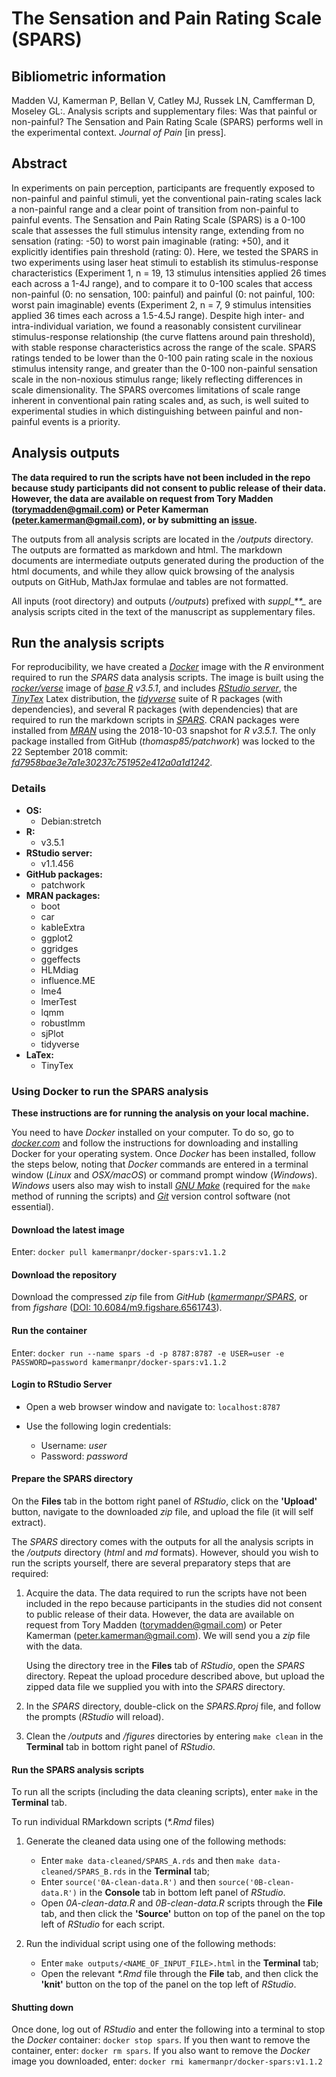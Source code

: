 # The Sensation and Pain Rating Scale (SPARS)

## Bibliometric information
Madden VJ, Kamerman P, Bellan V, Catley MJ, Russek LN, Camfferman D, Moseley GL:. Analysis scripts and supplementary files: Was that painful or non-painful? The Sensation and Pain Rating Scale (SPARS) performs well in the experimental context. _Journal of Pain_ \[in press\].

## Abstract

In experiments on pain perception, participants are frequently exposed to non-painful and painful stimuli, yet the conventional pain-rating scales lack a non-painful range and a clear point of transition from non-painful to painful events. The Sensation and Pain Rating Scale (SPARS) is a 0-100 scale that assesses the full stimulus intensity range, extending from no sensation (rating: -50) to worst pain imaginable (rating: +50), and it explicitly identifies pain threshold (rating: 0).  Here, we tested the SPARS in two experiments using laser heat stimuli to establish its stimulus-response characteristics (Experiment 1, n = 19, 13 stimulus intensities applied 26 times each across a 1-4J range), and to compare it to 0-100 scales that access non-painful (0: no sensation, 100: painful) and painful (0: not painful, 100: worst pain imaginable) events (Experiment 2, n = 7, 9 stimulus intensities applied 36 times each across a 1.5-4.5J range). Despite high inter- and intra-individual variation, we found a reasonably consistent curvilinear stimulus-response relationship (the curve flattens around pain threshold), with stable response characteristics across the range of the scale.  SPARS ratings tended to be lower than the 0-100 pain rating scale in the noxious stimulus intensity range, and greater than the 0-100 non-painful sensation scale in the non-noxious stimulus range; likely reflecting differences in scale dimensionality. The SPARS overcomes limitations of scale range inherent in conventional pain rating scales and, as such, is well suited to experimental studies in which distinguishing between painful and non-painful events is a priority.

## Analysis outputs

**The data required to run the scripts have not been included in the repo because study participants did not consent to public release of their data. However, the data are available on request from Tory Madden (torymadden@gmail.com) or Peter Kamerman (peter.kamerman@gmail.com), or by submitting an [issue](https://github.com/kamermanpr/SPARS/issues).**

The outputs from all analysis scripts are located in the _/outputs_ directory. The outputs are formatted as markdown and html. The markdown documents are intermediate outputs generated during the production of the html documents, and while they allow quick browsing of the analysis outputs on GitHub, MathJax formulae and tables are not formatted. 

All inputs (root directory) and outputs (_/outputs_) prefixed with _suppl\_\*\*\__ are analysis scripts cited in the text of the manuscript as supplementary files. 

## Run the analysis scripts

For reproducibility, we have created a [_Docker_](https://www.docker.com) image with the _R_ environment required to run the _SPARS_ data analysis scripts. The image is built using the [_rocker/verse_](https://hub.docker.com/r/rocker/verse/) image of [_base R_](https://cran.r-project.org/) _v3.5.1_, and includes [_RStudio server_](https://www.rstudio.com/products/rstudio/#Server), the [_TinyTex_](https://yihui.name/tinytex/) Latex distribution, the [_tidyverse_](https://www.tidyverse.org/) suite of R packages (with dependencies), and several R packages (with dependencies) that are required to run the markdown scripts in [_SPARS_](https://github.com/kamermanpr/SPARS). CRAN packages were installed from [_MRAN_](https://mran.microsoft.com/timemachine) using the 2018-10-03 snapshot for _R v3.5.1_. The only package installed from GitHub (_thomasp85/patchwork_) was locked to the 22 September 2018 commit: [_fd7958bae3e7a1e30237c751952e412a0a1d1242_](https://github.com/thomasp85/patchwork/tree/fd7958bae3e7a1e30237c751952e412a0a1d1242).

### Details
- **OS:**  
    - Debian:stretch  
- **R:**  
    - v3.5.1   
- **RStudio server:**  
    - v1.1.456
- **GitHub packages:**  
    - patchwork  
- **MRAN packages:**  
    - boot  
    - car  
    - kableExtra
    - ggplot2
    - ggridges
    - ggeffects
    - HLMdiag
    - influence.ME
    - lme4
    - lmerTest
    - lqmm
    - robustlmm
    - sjPlot
    - tidyverse 
- **LaTex:**   
    - TinyTex

### Using Docker to run the SPARS analysis

**These instructions are for running the analysis on your local machine.**

You need to have _Docker_ installed on your computer. To do so, go to [_docker.com_](https://www.docker.com/community-edition#/download) and follow the instructions for downloading and installing Docker for your operating system. Once _Docker_ has been installed, follow the steps below, noting that _Docker_ commands are entered in a terminal window (_Linux_ and _OSX/macOS_) or command prompt window (_Windows_). _Windows_ users also may wish to install [_GNU Make_](http://gnuwin32.sourceforge.net/downlinks/make.php) (required for the `make` method of running the scripts) and [_Git_](https://gitforwindows.org/) version control software (not essential). 

#### Download the latest image

Enter: `docker pull kamermanpr/docker-spars:v1.1.2`

#### Download the repository

Download the compressed _zip_ file from _GitHub_ ([_kamermanpr/SPARS_](https://github.com/kamermanpr/SPARS), or from _figshare_ ([DOI: 10.6084/m9.figshare.6561743](https://doi.org/10.6084/m9.figshare.6561743)). 

#### Run the container

Enter: `docker run --name spars -d -p 8787:8787 -e USER=user -e PASSWORD=password kamermanpr/docker-spars:v1.1.2`

#### Login to RStudio Server

- Open a web browser window and navigate to: `localhost:8787`

- Use the following login credentials: 
    - Username: _user_	
    - Password: _password_
    
#### Prepare the SPARS directory

On the **Files** tab in the bottom right panel of _RStudio_, click on the **'Upload'** button, navigate to the downloaded _zip_ file, and upload the file (it will self extract).

The _SPARS_ directory comes with the outputs for all the analysis scripts in the _/outputs_ directory (_html_ and _md_ formats). However, should you wish to run the scripts yourself, there are several preparatory steps that are required:  

1. Acquire the data. The data required to run the scripts have not been included in the repo because participants in the studies did not consent to public release of their data. However, the data are available on request from Tory Madden (torymadden@gmail.com) or Peter Kamerman (peter.kamerman@gmail.com). We will send you a _zip_ file with the data.

    Using the directory tree in the **Files** tab of _RStudio_, open the _SPARS_ directory. Repeat the upload procedure described above, but upload the zipped data file we supplied you with into the _SPARS_ directory. 

2. In the _SPARS_ directory, double-click on the _SPARS.Rproj_ file, and follow the prompts (_RStudio_ will reload).

3. Clean the _/outputs_ and _/figures_ directories by entering `make clean` in the **Terminal** tab in bottom right panel of _RStudio_.

#### Run the SPARS analysis scripts

To run all the scripts (including the data cleaning scripts), enter `make` in the **Terminal** tab. 

To run individual RMarkdown scripts (_\*.Rmd_ files)

1. Generate the cleaned data using one of the following methods:  
    - Enter `make data-cleaned/SPARS_A.rds` and then `make data-cleaned/SPARS_B.rds` in the **Terminal** tab;  
    - Enter `source('0A-clean-data.R')` and then `source('0B-clean-data.R')` in the **Console** tab in bottom left panel of _RStudio_.  
    - Open _0A-clean-data.R_ and _0B-clean-data.R_ scripts through the **File** tab, and then click the **'Source'** button on top of the panel on the top left of _RStudio_ for each script.  
    
2. Run the individual script using one of the following methods:  
    - Enter `make outputs/<NAME_OF_INPUT_FILE>.html` in the **Terminal** tab;  
    - Open the relevant _\*.Rmd_ file through the **File** tab, and then click the **'knit'** button on the top of the panel on the top left of _RStudio_.   

#### Shutting down

Once done, log out of _RStudio_ and enter the following into a terminal to stop the _Docker_ container: `docker stop spars`. If you then want to remove the container, enter: `docker rm spars`. If you also want to remove the _Docker_ image you downloaded, enter: `docker rmi kamermanpr/docker-spars:v1.1.2`
